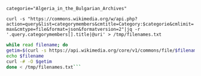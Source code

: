 ``categorie="Algeria_in_the_Bulgarian_Archives"``

``curl -s "https://commons.wikimedia.org/w/api.php?action=query&list=categorymembers&cmtitle=Category:$categorie&cmlimit=max&cmtype=file&format=json&formatversion=2"|jq -r '.query.categorymembers[].title|@uri' > /tmp/filenames.txt``

```bash
while read filename; do
getim=$(curl -s https://api.wikimedia.org/core/v1/commons/file/$filename|jq -r '.original.url')
echo $filename
curl -# -O $getim
done < /tmp/filenames.txt```
